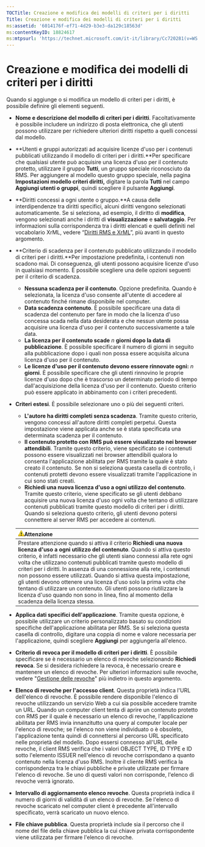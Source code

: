 ```yaml
---
TOCTitle: Creazione e modifica dei modelli di criteri per i diritti
Title: Creazione e modifica dei modelli di criteri per i diritti
ms:assetid: '6014176f-ef71-4d29-b3e3-da129c18563d'
ms:contentKeyID: 18824617
ms:mtpsurl: 'https://technet.microsoft.com/it-it/library/Cc720281(v=WS.10)'
---
```


Creazione e modifica dei modelli di criteri per i diritti
=========================================================

Quando si aggiunge o si modifica un modello di criteri per i diritti, è possibile definire gli elementi seguenti.

-   **Nome e descrizione del modello di criteri per i diritti**. Facoltativamente è possibile includere un indirizzo di posta elettronica, che gli utenti possono utilizzare per richiedere ulteriori diritti rispetto a quelli concessi dal modello.
-   **Utenti e gruppi autorizzati ad acquisire licenze d'uso per i contenuti pubblicati utilizzando il modello di criteri per i diritti.**Per specificare che qualsiasi utente può acquisire una licenza d'uso per il contenuto protetto, utilizzare il gruppo **Tutti**, un gruppo speciale riconosciuto da RMS. Per aggiungere al modello questo gruppo speciale, nella pagina **Impostazioni modello criteri diritti,** digitare la parola **Tutti** nel campo **Aggiungi utenti o gruppi**, quindi scegliere il pulsante **Aggiungi**.
-   **Diritti concessi a ogni utente o gruppo.**A causa delle interdipendenze tra diritti specifici, alcuni diritti vengono selezionati automaticamente. Se si seleziona, ad esempio, il diritto di **modifica**, vengono selezionati anche i diritti di **visualizzazione** e **salvataggio**. Per informazioni sulla corrispondenza tra i diritti elencati e quelli definiti nel vocabolario XrML, vedere “[Diritti RMS e XrML](https://technet.microsoft.com/7eb5cdd1-cd48-4b2b-96b6-fc74f7b42e7f)”, più avanti in questo argomento.
-   **Criterio di scadenza per il contenuto pubblicato utilizzando il modello di criteri per i diritti.**Per impostazione predefinita, i contenuti non scadono mai. Di conseguenza, gli utenti possono acquisire licenze d'uso in qualsiasi momento. È possibile scegliere una delle opzioni seguenti per il criterio di scadenza.
    -   **Nessuna scadenza per il contenuto**. Opzione predefinita. Quando è selezionata, la licenza d'uso consente all'utente di accedere al contenuto finché rimane disponibile nel computer.
    -   **Data scadenza contenuto**. È possibile specificare una data di scadenza del contenuto per fare in modo che la licenza d'uso concessa scada nella data desiderata e che nessun utente possa acquisire una licenza d'uso per il contenuto successivamente a tale data.
    -   **La licenza per il contenuto scade** *n* **giorni dopo la data di pubblicazione**. È possibile specificare il numero di giorni in seguito alla pubblicazione dopo i quali non possa essere acquisita alcuna licenza d'uso per il contenuto.
    -   **Le licenze d'uso per il contenuto devono essere rinnovate ogni:** *n* **giorni**. È possibile specificare che gli utenti rinnovino le proprie licenze d'uso dopo che è trascorso un determinato periodo di tempo dall'acquisizione della licenza d'uso per il contenuto. Questo criterio può essere applicato in abbinamento con i criteri precedenti.
-   **Criteri estesi**. È possibile selezionare uno o più dei seguenti criteri.
    -   **L'autore ha diritti completi senza scadenza**. Tramite questo criterio, vengono concessi all'autore diritti completi perpetui. Questa impostazione viene applicata anche se è stata specificata una determinata scadenza per il contenuto.
    -   **Il contenuto protetto con RMS può essere visualizzato nei browser attendibili**. Tramite questo criterio, viene specificato se i contenuti possono essere visualizzati nei browser attendibili qualora lo consenta l'applicazione abilitata per RMS tramite la quale è stato creato il contenuto. Se non si seleziona questa casella di controllo, i contenuti protetti devono essere visualizzati tramite l'applicazione in cui sono stati creati.
    -   **Richiedi una nuova licenza d'uso a ogni utilizzo del contenuto**. Tramite questo criterio, viene specificato se gli utenti debbano acquisire una nuova licenza d'uso ogni volta che tentano di utilizzare contenuti pubblicati tramite questo modello di criteri per i diritti. Quando si seleziona questo criterio, gli utenti devono potersi connettere al server RMS per accedere ai contenuti.

    | ![](images/Cc720281.Caution(WS.10).gif)Attenzione                                                                                                                                                                                                                                                                                                                                                                                                                                                                                                                                                                                                         |
    |----------------------------------------------------------------------------------------------------------------------------------------------------------------------------------------------------------------------------------------------------------------------------------------------------------------------------------------------------------------------------------------------------------------------------------------------------------------------------------------------------------------------------------------------------------------------------------------------------------------------------------------------------------------------------------------|
    | Prestare attenzione quando si attiva il criterio **Richiedi una nuova licenza d'uso a ogni utilizzo del contenuto**. Quando si attiva questo criterio, è infatti necessario che gli utenti siano connessi alla rete ogni volta che utilizzano contenuti pubblicati tramite questo modello di criteri per i diritti. In assenza di una connessione alla rete, i contenuti non possono essere utilizzati. Quando si attiva questa impostazione, gli utenti devono ottenere una licenza d'uso solo la prima volta che tentano di utilizzare un contenuto. Gli utenti possono riutilizzare la licenza d'uso quando non sono in linea, fino al momento della scadenza della licenza stessa. |

-   **Applica dati specifici dell'applicazione**. Tramite questa opzione, è possibile utilizzare un criterio personalizzato basato su condizioni specifiche dell'applicazione abilitata per RMS. Se si seleziona questa casella di controllo, digitare una coppia di nome e valore necessaria per l'applicazione, quindi scegliere **Aggiungi** per aggiungerla all'elenco.
-   **Criterio di revoca per il modello di criteri per i diritti**. È possibile specificare se è necessario un elenco di revoche selezionando **Richiedi revoca**. Se si desidera richiedere la revoca, è necessario creare e mantenere un elenco di revoche. Per ulteriori informazioni sulle revoche, vedere "[Gestione delle revoche](https://technet.microsoft.com/df732a7d-1fb0-4845-87ca-fab4bc5f98a0)" più indietro in questo argomento.
-   **Elenco di revoche per l'accesso client**. Questa proprietà indica l'URL dell'elenco di revoche. È possibile rendere disponibile l'elenco di revoche utilizzando un servizio Web a cui sia possibile accedere tramite un URL. Quando un computer client tenta di aprire un contenuto protetto con RMS per il quale è necessario un elenco di revoche, l'applicazione abilitata per RMS invia innanzitutto una query al computer locale per l'elenco di revoche; se l'elenco non viene individuato o è obsoleto, l'applicazione tenta quindi di connettersi al percorso URL specificato nelle proprietà del modello. Dopo essersi connesso all'URL delle revoche, il client RMS verifica che i valori OBJECT TYPE, ID TYPE e ID sotto l'elemento ISSUER nell'elenco di revoche corrispondano a quanto contenuto nella licenza d'uso RMS. Inoltre il cliente RMS verifica la corrispondenza tra le chiavi pubbliche e private utilizzate per firmare l'elenco di revoche. Se uno di questi valori non corrisponde, l'elenco di revoche verrà ignorato.
-   **Intervallo di aggiornamento elenco revoche**. Questa proprietà indica il numero di giorni di validità di un elenco di revoche. Se l'elenco di revoche scaricato nel computer client è precedente all'intervallo specificato, verrà scaricato un nuovo elenco.
-   **File chiave pubblica**. Questa proprietà include sia il percorso che il nome del file della chiave pubblica la cui chiave privata corrispondente viene utilizzata per firmare l'elenco di revoche.
